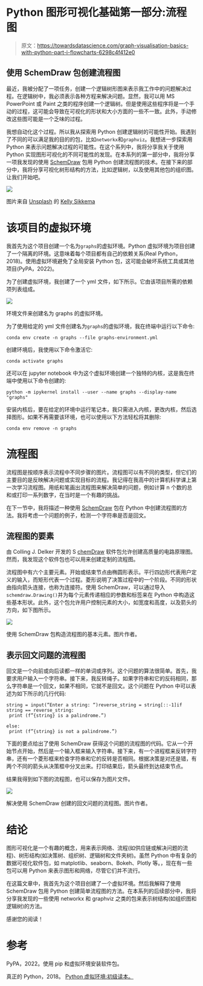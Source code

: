 # Python 图形可视化基础第一部分:流程图

> 原文：<https://towardsdatascience.com/graph-visualisation-basics-with-python-part-i-flowcharts-6298c4f412e0>

## 使用 SchemDraw 包创建流程图

最近，我被分配了一项任务，创建一个逻辑树形图来表示我工作中的问题解决过程。在逻辑树中，我必须表示各种方程来解决问题。显然，我可以用 MS PowerPoint 或 Paint 之类的程序创建一个逻辑树。但是使用这些程序将是一个手动的过程，这可能会导致在可视化的形状和大小方面的一些不一致。此外，手动修改这些图可能是一个乏味的过程。

我想自动化这个过程。所以我从探索用 Python 创建逻辑树的可能性开始。我遇到了不同的可以满足我的目的的包，比如`networkx`和`graphviz`。我想进一步探索用 Python 来表示问题解决过程的可能性。在这个系列中，我将分享我关于使用 Python 实现图形可视化的不同可能性的发现。在本系列的第一部分中，我将分享一项我发现的使用 [SchemDraw](https://schemdraw.readthedocs.io/en/latest/) 包用 Python 创建流程图的技术。在接下来的部分中，我将分享可视化树形结构的方法，比如逻辑树，以及使用其他包的组织图。让我们开始吧。

![](img/e01244f1cc89c3c857ef9e1cde706fd3.png)

图片来自 [Unsplash](https://unsplash.com/) 的 [Kelly Sikkema](https://unsplash.com/@kellysikkema)

# 该项目的虚拟环境

我首先为这个项目创建一个名为`graphs`的虚拟环境。Python 虚拟环境为项目创建了一个隔离的环境。这意味着每个项目都有自己的依赖关系(Real Python，2018)。使用虚拟环境避免了全局安装 Python 包，这可能会破坏系统工具或其他项目(PyPA，2022)。

为了创建虚拟环境，我创建了一个 yml 文件，如下所示。它由该项目所需的依赖项列表组成。

![](img/ca7726cb417ca6f16c6a44c15424f2cb.png)

环境文件来创建名为 graphs 的虚拟环境。

为了使用给定的 yml 文件创建名为`graphs`的虚拟环境，我在终端中运行以下命令:

```
conda env create -n graphs --file graphs-environment.yml
```

创建环境后，我使用以下命令激活它:

```
conda activate graphs
```

还可以在 jupyter notebook 中为这个虚拟环境创建一个独特的内核，这是我在终端中使用以下命令创建的:

```
python -m ipykernel install --user --name graphs --display-name "graphs"
```

安装内核后，要在给定的环境中运行笔记本，我只需进入内核，更改内核，然后选择图形。如果不再需要该环境，也可以使用以下方法轻松将其删除:

```
conda env remove -n graphs
```

# 流程图

流程图是按顺序表示流程中不同步骤的图片。流程图可以有不同的类型，但它们的主要目的是反映解决问题或实现目标的流程。我记得在我高中的计算机科学课上第一次学习流程图。用纸和笔画出流程图来解决简单的问题，例如计算 n 个数的总和或打印一系列数字，在当时是一个有趣的挑战。

在下一节中，我将描述一种使用 [SchemDraw](https://schemdraw.readthedocs.io/en/latest/index.html) 包在 Python 中创建流程图的方法。我将考虑一个问题的例子，检测一个字符串是否是回文。

## 流程图的要素

由 Colling J. Delker 开发的 S [chemDraw](https://schemdraw.readthedocs.io/en/latest/index.html) 软件包允许创建高质量的电路原理图。然而，我发现这个软件包也可以用来创建定制的流程图。

流程图中有六个主要元素。开始或结束节点由椭圆形表示。平行四边形代表用户定义的输入，而矩形代表一个过程。菱形说明了决策过程中的一个阶段。不同的形状由指向箭头连接，也称为连接符。使用 SchemDraw，可以通过导入`schemdraw.Drawing()`并为每个元素传递相应的参数和标签来在 Python 中构造这些基本形状。此外，这个包允许用户控制元素的大小，如宽度和高度，以及箭头的方向，如下图所示。

![](img/3c3445cc4d2b42d6a157bd61702d6366.png)

使用 SchemDraw 包构造流程图的基本元素。图片作者。

## 表示回文问题的流程图

回文是一个向前或向后读都一样的单词或序列。这个问题的算法很简单。首先，我要求用户输入一个字符串。接下来，我反转绳子。如果字符串和它的反码相同，那么字符串是一个回文，如果不相同，它就不是回文。这个问题在 Python 中可以表述为如下所示的几行代码:

```
string = input(“Enter a string: “)reverse_string = string[::-1]if string == reverse_string:
 print (f”{string} is a palindrome.”)

else:
 print (f”{string} is not a palindrome.”)
```

下面的要点给出了使用 SchemDraw 获得这个问题的流程图的代码。它从一个开始节点开始，然后是一个输入框来输入字符串。接下来，有一个进程框来反转字符串，还有一个菱形框来检查字符串和它的反转是否相同。根据决策是对还是错，有两个不同的箭头从决策框中分叉出来。打印结果后，箭头最终到达结束节点。

结果我得到如下图的流程图，也可以保存为图片文件。

![](img/ced7f550f589680814305fd507b3f991.png)

解决使用 SchemDraw 创建的回文问题的流程图。图片作者。

# 结论

图形可视化是一个有趣的概念，用来表示网络、流程(如供应链或解决问题的流程)、树形结构(如决策树、组织树、逻辑树和文件夹树)。虽然 Python 中有复杂的数据可视化软件包，如 matplotlib、seaborn、Bokeh、Plotly 等。，现在有一些包可以用 Python 来表示图形和网络，尽管它们并不流行。

在这篇文章中，我首先为这个项目创建了一个虚拟环境。然后我解释了使用 SchemDraw 包用 Python 创建简单流程图的方法。在本系列的后续部分中，我将分享我发现的一些使用 networkx 和 graphviz 之类的包来表示树结构(如组织图和逻辑树)的方法。

感谢您的阅读！

# 参考

PyPA，2022。使用 pip 和虚拟环境安装软件包。

真正的 Python，2018。 [Python 虚拟环境:初级读本。](https://realpython.com/python-virtual-environments-a-primer/#:~:text=At%20its%20core%2C%20the%20main,dependencies%20every%20other%20project%20has.)